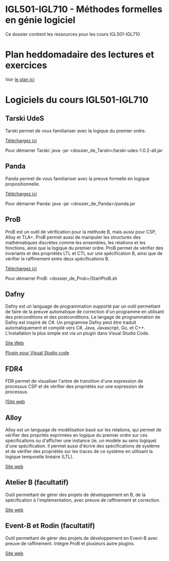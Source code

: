 # IGL501-IGL710 - Méthodes formelles en génie logiciel

Ce dossier contient les ressources pour les cours IGL501-IGL710

# Plan heddomadaire des lectures et exercices

Voir [le plan ici](https://github.com/MarcFrappierUdeS/igl501/blob/main/plan-hebdomadaire.md)

# Logiciels du cours IGL501-IGL710

## Tarski UdeS

Tarski permet de vous familiariser avec la logique du premier ordre.

[Téléchargez ici](https://www.usherbrooke.ca/informatique/etudiants-actuels/logiciels-services-outils/logiciel-tarskiudes)

Pour démarrer Tarski: java -jar <dossier_de_Tarski>/tarski-udes-1.0.2-all.jar

## Panda

Panda permet de vous familiariser avec la preuve formelle en logique propositionnelle.

[Téléchargez ici](https://www.usherbrooke.ca/informatique/etudiants-actuels/logiciels-services-outils/logiciel-panda)

Pour démarrer Panda: java -jar <dossier_de_Panda>/panda.jar

## ProB

ProB est un outil de vérification pour la méthode B, mais aussi pour CSP, Alloy et TLA+. ProB permet aussi de manipuler les structures des mathématiques discrètes comme les ensembles, les relations et les fonctions, ainsi que la logique du premier ordre. ProB permet de vérifier des invariants et des propriétés LTL et CTL sur une spécification B, ainsi que de vérifier le raffinement entre deux spécifications B.

[Téléchargez ici](https://prob.hhu.de/)

Pour démarrer ProB: <dossier_de_Prob>/StartProB.sh

## Dafny

Dafny est un language de programmation supporté par un outil permettant de faire de la preuve automatique de correction d'un programme en utilisant des préconditions et des postconditions. Le langage de programmation de Dafny est inspiré de C#. Un programme Dafny peut être traduit automatiquement et compilé vers C#, Java, Javascript, Go, et C++. L'installation la plus simple est via un plugin dans Visual Studio Code.

[Site Web](https://dafny.org/)

[Plugin pour Visual Studio code](https://marketplace.visualstudio.com/items?itemName=dafny-lang.ide-vscode)

## FDR4

FDR permet de visualiser l'arbre de transition d'une expression de processus CSP et de vérifier des propriétés sur une expression de processus.

[[Site web](https://cocotec.io/fdr/)

## Alloy

Alloy est un language de modélisation basé sur les relations, qui permet de vérifier des proprités exprimées en logique du premier ordre sur ces spécifications ou d'afficher une instance (ie, un modèle au sens logique) d'une spécification.  Il permet aussi d'écrire des spécifications de système et de vérifier des propriétés sur les traces de ce système en utilisant la logique temporelle linéaire (LTL).

[Site web](https://alloytools.org/)

## Atelier B (facultatif)

Outil permettant de gérer des projets de développement en B, de la spécification à l'implémentation, avec preuve de raffinement et correction.

[Site web](https://www.atelierb.eu/)

## Event-B et Rodin (facultatif)

Outil permettant de gérer des projets de développement en Event-B avec preuve de raffinement. Intègre ProB et plusieurs autre plugins.

[Site web](https://www.event-b.org/)